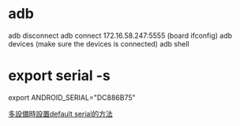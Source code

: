 # adb
adb disconnect
adb connect 172.16.58.247:5555 (board ifconfig)
adb devices (make sure the devices is connected)
adb shell

# export serial -s 
export ANDROID_SERIAL="DC886B75"

[多設備時設置default serial的方法](https://blog.csdn.net/shylock_backer/article/details/45915899)


